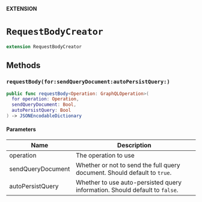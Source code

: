 **EXTENSION**

# `RequestBodyCreator`
```swift
extension RequestBodyCreator
```

## Methods
### `requestBody(for:sendQueryDocument:autoPersistQuery:)`

```swift
public func requestBody<Operation: GraphQLOperation>(
  for operation: Operation,
  sendQueryDocument: Bool,
  autoPersistQuery: Bool
) -> JSONEncodableDictionary
```

#### Parameters

| Name | Description |
| ---- | ----------- |
| operation | The operation to use |
| sendQueryDocument | Whether or not to send the full query document. Should default to `true`. |
| autoPersistQuery | Whether to use auto-persisted query information. Should default to `false`. |
